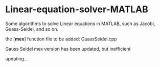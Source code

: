 # Linear-equation-solver-MATLAB
Some algorithms to solve Linear equations in MATLAB, such as Jacobi, Guass-Seidel, and so on.

the [**mex**] function file to be added: GuassSeidel.cpp

Gauss Seidel mex version has been updated, but inefficient

updating...
